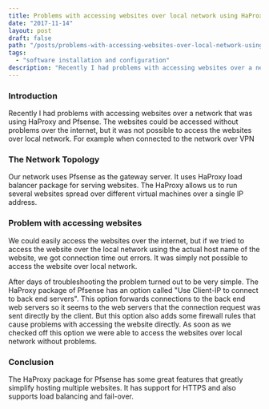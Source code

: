 ```yaml
---
title: Problems with accessing websites over local network using HaProxy and Pfsense
date: "2017-11-14"
layout: post
draft: false
path: "/posts/problems-with-accessing-websites-over-local-network-using-haproxy-and-pfsense"
tags:
  - "software installation and configuration"
description: "Recently I had problems with accessing websites over a network that was using HaProxy and Pfsense. The websites could be accessed without problems over the internet, but it was not possible to access the websites over local network. For example when connected to the network over VPN."
---
```


### Introduction
Recently I had problems with accessing websites over a network that was using HaProxy and Pfsense. The websites could be accessed without problems over the internet, but it was not possible to access the websites over local network. For example when connected to the network over VPN

### The Network Topology
Our network uses Pfsense as the gateway server. It uses HaProxy load balancer package for serving websites. The HaProxy allows us to run several websites spread over different virtual machines over a single IP address.

### Problem with accessing websites
We could easily access the websites over the internet, but if we tried to access the website over the local network using the actual host name of the website, we got connection time out errors. It was simply not possible to access the website over local network.

After days of troubleshooting the problem turned out to be very simple. The HaProxy package of Pfsense has an option called "Use Client-IP to connect to back end servers". This option forwards connections to the back end web servers so it seems to the web servers that the connection request was sent directly by the client. But this option also adds some firewall rules that cause problems with accessing the website directly. As soon as we checked off this option we were able to access the websites over local network without problems.

### Conclusion
The HaProxy package for Pfsense has some great features that greatly simplify hosting multiple websites. It has support for HTTPS and also supports load balancing and fail-over.
